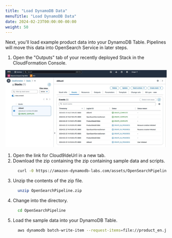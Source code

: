 ```yaml
---
title: "Load DynamoDB Data"
menuTitle: "Load DynamoDB Data"
date: 2024-02-23T00:00:00-00:00
weight: 50
---
```

Next, you'll load example product data into your DynamoDB Table. Pipelines will move this data into OpenSearch Service in later steps.

 1. Open the "Outputs" tab of your recently deployed Stack in the CloudFormation Console.

   ![CloudFormation Outputs](/static/images/ddb-os-zetl2.jpg)
   
 1. Open the link for Cloud9IdeUrl in a new tab.
 1. Download the zip containing the zip containing sample data and scripts.
    ```bash
      curl -0 https://amazon-dynamodb-labs.com/assets/OpenSearchPipeline.zip
    ```
 1. Unzip the contents of the zip file.
    ```bash
      unzip OpenSearchPipeline.zip 
    ```
 1. Change into the directory.
    ```bash
      cd OpenSearchPipeline
    ```
 1. Load the sample data into your DynamoDB Table.
    ```bash
      aws dynamodb batch-write-item --request-items=file://product_en.json
    ```
